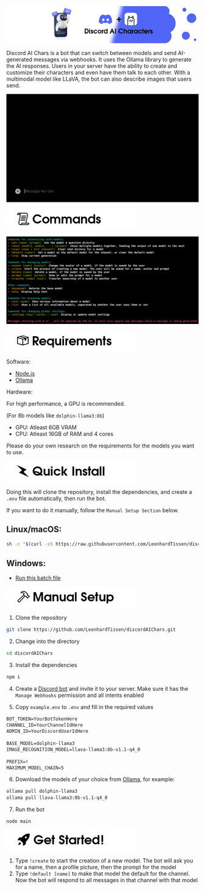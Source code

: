 ![Header Image of Discord AI Chars](github/headerwide.png)

Discord AI Chars is a bot that can switch between models and send AI-generated messages via webhooks. It uses the Ollama library to generate the AI responses. Users in your server have the ability to create and customize their characters and even have them talk to each other. With a multimodal model like LLaVA, the bot can also describe images that users send.

![Preview GIF of using the bot](github/showcase.gif)

![Commands Section](github/commands.png)

![Commands List generated by help command](github/commandlist.png)

![Requirements Section](github/requirements.png)

Software:

- [Node.js](https://nodejs.org/)
- [Ollama](https://ollama.com/download)

Hardware:

For high performance, a GPU is recommended.

(For 8b models like `dolphin-llama3:8b`)

- GPU: Atleast 6GB VRAM
- CPU: Atleast 16GB of RAM and 4 cores

Please do your own research on the requirements for the models you want to use.

![Quick Install Section](github/quickinstall.png)

Doing this will clone the repository, install the dependencies, and create a `.env` file automatically, then run the bot.

If you want to do it manually, follow the `Manual Setup Section` below.

## Linux/macOS:

```sh
sh -c "$(curl -sS https://raw.githubusercontent.com/LeonhardTissen/discordAIChars/master/installer/install.sh)"
```

## Windows:

- [Run this batch file](https://raw.githubusercontent.com/LeonhardTissen/discordAIChars/master/installer/install.bat)

![Manual Setup Section](github/manualsetup.png)

1. Clone the repository

```sh
git clone https://github.com/LeonhardTissen/discordAIChars.git
```

2. Change into the directory

```sh
cd discordAIChars
```

3. Install the dependencies

```sh
npm i
```

4. Create a [Discord bot](https://discord.com/developers/applications) and invite it to your server. Make sure it has the `Manage Webhooks` permission and all intents enabled

5. Copy `example.env` to `.env` and fill in the required values

```env
BOT_TOKEN=YourBotTokenHere
CHANNEL_ID=YourChannelIdHere
ADMIN_ID=YourDiscordUserIdHere

BASE_MODEL=dolphin-llama3
IMAGE_RECOGNITION_MODEL=llava-llama3:8b-v1.1-q4_0

PREFIX=!
MAXIMUM_MODEL_CHAIN=5
```

6. Download the models of your choice from [Ollama](https://ollama.com/library), for example:

```sh
ollama pull dolphin-llama3
ollama pull llava-llama3:8b-v1.1-q4_0
```

7. Run the bot

```sh
node main
```

![Get Started Section](github/getstarted.png)

1. Type `!create` to start the creation of a new model. The bot will ask you for a name, then a profile picture, then the prompt for the model
2. Type `!default [name]` to make that model the default for the channel. Now the bot will respond to all messages in that channel with that model

